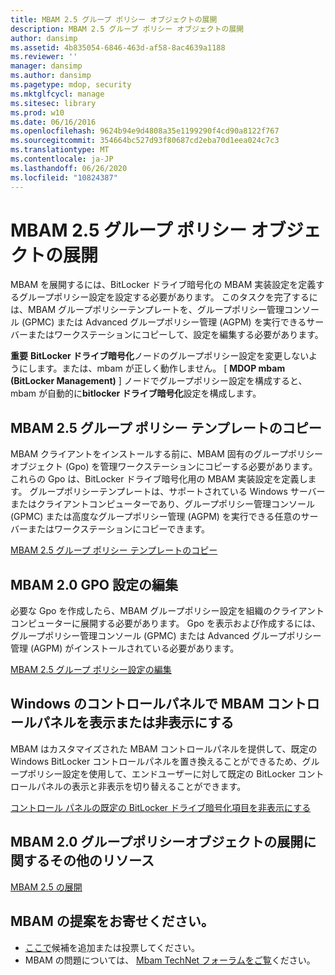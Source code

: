 ```yaml
---
title: MBAM 2.5 グループ ポリシー オブジェクトの展開
description: MBAM 2.5 グループ ポリシー オブジェクトの展開
author: dansimp
ms.assetid: 4b835054-6846-463d-af58-8ac4639a1188
ms.reviewer: ''
manager: dansimp
ms.author: dansimp
ms.pagetype: mdop, security
ms.mktglfcycl: manage
ms.sitesec: library
ms.prod: w10
ms.date: 06/16/2016
ms.openlocfilehash: 9624b94e9d4808a35e1199290f4cd90a8122f767
ms.sourcegitcommit: 354664bc527d93f80687cd2eba70d1eea024c7c3
ms.translationtype: MT
ms.contentlocale: ja-JP
ms.lasthandoff: 06/26/2020
ms.locfileid: "10824387"
---
```

# MBAM 2.5 グループ ポリシー オブジェクトの展開


MBAM を展開するには、BitLocker ドライブ暗号化の MBAM 実装設定を定義するグループポリシー設定を設定する必要があります。 このタスクを完了するには、MBAM グループポリシーテンプレートを、グループポリシー管理コンソール (GPMC) または Advanced グループポリシー管理 (AGPM) を実行できるサーバーまたはワークステーションにコピーして、設定を編集する必要があります。

**重要** **BitLocker ドライブ暗号化**ノードのグループポリシー設定を変更しないようにします。または、mbam が正しく動作しません。 [ **MDOP mbam (BitLocker Management)** ] ノードでグループポリシー設定を構成すると、mbam が自動的に**bitlocker ドライブ暗号化**設定を構成します。

 

## MBAM 2.5 グループ ポリシー テンプレートのコピー


MBAM クライアントをインストールする前に、MBAM 固有のグループポリシーオブジェクト (Gpo) を管理ワークステーションにコピーする必要があります。 これらの Gpo は、BitLocker ドライブ暗号化用の MBAM 実装設定を定義します。 グループポリシーテンプレートは、サポートされている Windows サーバーまたはクライアントコンピューターであり、グループポリシー管理コンソール (GPMC) または高度なグループポリシー管理 (AGPM) を実行できる任意のサーバーまたはワークステーションにコピーできます。

[MBAM 2.5 グループ ポリシー テンプレートのコピー](copying-the-mbam-25-group-policy-templates.md)

## MBAM 2.0 GPO 設定の編集


必要な Gpo を作成したら、MBAM グループポリシー設定を組織のクライアントコンピューターに展開する必要があります。 Gpo を表示および作成するには、グループポリシー管理コンソール (GPMC) または Advanced グループポリシー管理 (AGPM) がインストールされている必要があります。

[MBAM 2.5 グループ ポリシー設定の編集](editing-the-mbam-25-group-policy-settings.md)

## Windows のコントロールパネルで MBAM コントロールパネルを表示または非表示にする


MBAM はカスタマイズされた MBAM コントロールパネルを提供して、既定の Windows BitLocker コントロールパネルを置き換えることができるため、グループポリシー設定を使用して、エンドユーザーに対して既定の BitLocker コントロールパネルの表示と非表示を切り替えることができます。

[コントロール パネルの既定の BitLocker ドライブ暗号化項目を非表示にする](hiding-the-default-bitlocker-drive-encryption-item-in-control-panel-mbam-25.md)

## MBAM 2.0 グループポリシーオブジェクトの展開に関するその他のリソース


[MBAM 2.5 の展開](deploying-mbam-25.md)

## MBAM の提案をお寄せください。
- [ここで](http://mbam.uservoice.com/forums/268571-microsoft-bitlocker-administration-and-monitoring)候補を追加または投票してください。 
- MBAM の問題については、 [Mbam TechNet フォーラムをご覧](https://social.technet.microsoft.com/Forums/home?forum=mdopmbam)ください。

 

 





